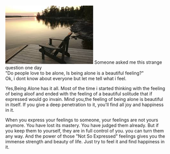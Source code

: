![](assets/alone.jpg)
Someone asked me this strange question one day  
"Do people love to be alone, Is being alone is a beautiful feeling?"  
Ok, i dont know about everyone but let me tell what i feel. 
 
Yes,Being Alone has it all. 
Most of the time i started thinking with the feeling of being aloof and 
ended with the feeling of a beautiful solitude that if expressed would 
go invain. Mind you,the feeling of being alone is beautiful in itself. 
If you give a deep penetration to it, you'll find all joy and happiness 
in it.  

When you express your feelings to someone, your feelings are not yours anymore. 
You have lost its mastery. You have judged them already. But if you keep them to yourself, 
they are in full control of you. you can turn them any way. 
And the power of those "Not So Expressed" feelings gives you the immense 
strength and beauty of life. 
Just try to feel it and find happiness in it.
